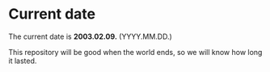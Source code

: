 # Current date

The current date is **2003.02.09.** (YYYY.MM.DD.)

This repository will be good when the world ends, so we will know how long it lasted.
